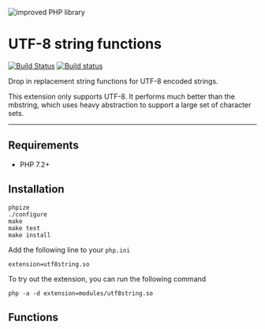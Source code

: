 ![improved PHP library](https://user-images.githubusercontent.com/100821/46372249-e5eb7500-c68a-11e8-801a-2ee57da3e5e3.png)

# UTF-8 string functions

[![Build Status](https://travis-ci.org/improved-php-library/utf8string.svg?branch=master)](https://travis-ci.org/improved-php-library/utf8string)
[![Build status](https://ci.appveyor.com/api/projects/status/7rof1vr8mv4kam17/branch/master?svg=true)](https://ci.appveyor.com/project/jasny/utf8string/branch/master)

Drop in replacement string functions for UTF-8 encoded strings.

This extension only supports UTF-8. It performs much better than the mbstring, which uses heavy abstraction to support a
large set of character sets.

---

## Requirements

* PHP 7.2+

## Installation

    phpize
    ./configure
    make
    make test
    make install

Add the following line to your `php.ini`

    extension=utf8string.so

To try out the extension, you can run the following command

    php -a -d extension=modules/utf8string.so

## Functions

